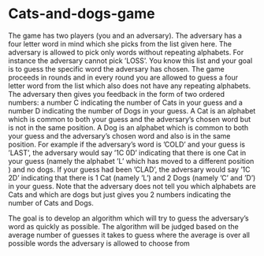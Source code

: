 # Cats-and-dogs-game
 The game has two players (you and an adversary). The adversary has a four letter word in mind which she picks from the list given here. The adversary is allowed to pick only words without repeating alphabets. For instance the adversary cannot pick ’LOSS’. You know this list and your goal is to guess the specific word the adversary has chosen. The game proceeds in rounds and in every round you are allowed to guess a four letter word from the list which also does not have any repeating alphabets. The adversary then gives you feedback in the form of two ordered numbers: a number C indicating the number of Cats in your guess and a number D indicating the number of Dogs in your guess. A Cat is an alphabet which is common to both your guess and the adversary’s chosen word but is not in the same position. A Dog is an alphabet which is common to both your guess and the adversary’s chosen word and also is in the same position. For example if the adversary’s word is ’COLD’ and your guess is ’LAST’, the adversary would say ’1C 0D’ indicating that there is one Cat in your guess (namely the alphabet ’L’ which has moved to a different position ) and no dogs. If your guess had been ’CLAD’, the adversary would say ’1C 2D’ indicating that there is 1 Cat (namely ’L’) and 2 Dogs (namely ’C’ and ’D’) in your guess. Note that the adversary does not tell you which alphabets are Cats and which are dogs but just gives you 2 numbers indicating the number of Cats and Dogs.

The goal is to develop an algorithm which will try to guess the adversary’s word as quickly
as possible. The algorithm will be judged based on the average number of guesses it takes
to guess where the average is over all possible words the adversary is allowed to choose from
